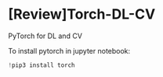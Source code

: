 # [Review]Torch-DL-CV
PyTorch for DL and CV

To install pytorch in jupyter notebook:
```python
!pip3 install torch
```

